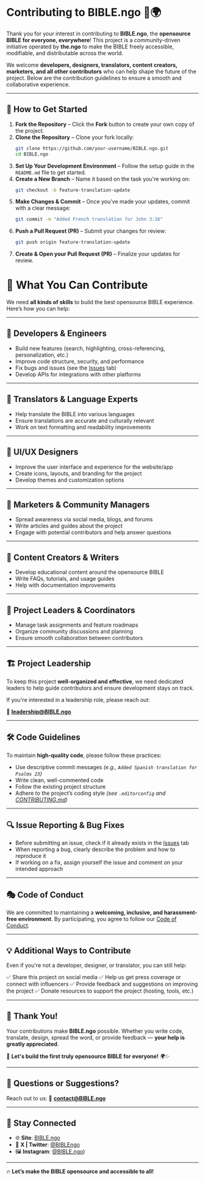 # Contributing to BIBLE.ngo 📖🌍

Thank you for your interest in contributing to **BIBLE.ngo**, the **opensource BIBLE for everyone, everywhere**! This project is a community-driven initiative operated by **the.ngo** to make the BIBLE freely accessible, modifiable, and distributable across the world.

We welcome **developers, designers, translators, content creators, marketers, and all other contributors** who can help shape the future of the project. Below are the contribution guidelines to ensure a smooth and collaborative experience.

---

## 🚀 How to Get Started

1. **Fork the Repository** – Click the **Fork** button to create your own copy of the project.
2. **Clone the Repository** – Clone your fork locally:
    ```sh
    git clone https://github.com/your-username/BIBLE.ngo.git
    cd BIBLE.ngo
3. **Set Up Your Development Environment** – Follow the setup guide in the `README.md` file to get started.
4. **Create a New Branch** – Name it based on the task you're working on:
    ```sh
    git checkout -b feature-translation-update
5. **Make Changes & Commit** – Once you’ve made your updates, commit with a clear message:
    ```sh
    git commit -m "Added French translation for John 3:16"
6. **Push a Pull Request (PR)** – Submit your changes for review:
    ```sh
    git push origin feature-translation-update
7. **Create & Open your Pull Request (PR)** – Finalize your updates for review.


# 📌 What You Can Contribute

We need **all kinds of skills** to build the best opensource BIBLE experience. Here’s how you can help:

---

## 🔹 Developers & Engineers

- Build new features (search, highlighting, cross-referencing, personalization, etc.)
- Improve code structure, security, and performance
- Fix bugs and issues (see the [Issues](../../issues) tab)
- Develop APIs for integrations with other platforms

---

## 🔹 Translators & Language Experts

- Help translate the BIBLE into various languages
- Ensure translations are accurate and culturally relevant
- Work on text formatting and readability improvements

---

## 🔹 UI/UX Designers

- Improve the user interface and experience for the website/app
- Create icons, layouts, and branding for the project
- Develop themes and customization options

---

## 🔹 Marketers & Community Managers

- Spread awareness via social media, blogs, and forums
- Write articles and guides about the project
- Engage with potential contributors and help answer questions

---

## 🔹 Content Creators & Writers

- Develop educational content around the opensource BIBLE
- Write FAQs, tutorials, and usage guides
- Help with documentation improvements

---

## 🔹 Project Leaders & Coordinators

- Manage task assignments and feature roadmaps
- Organize community discussions and planning
- Ensure smooth collaboration between contributors

---

## 🏗️ Project Leadership

To keep this project **well-organized and effective**, we need dedicated leaders to help guide contributors and ensure development stays on track.

If you're interested in a leadership role, please reach out:

📧 **leadership@BIBLE.ngo**

---

## 🛠️ Code Guidelines

To maintain **high-quality code**, please follow these practices:

- Use descriptive commit messages
  _(e.g., `Added Spanish translation for Psalms 23`)_
- Write clean, well-commented code
- Follow the existing project structure
- Adhere to the project’s coding style
  _(see `.editorconfig` and [CONTRIBUTING.md](./CONTRIBUTING.md))_

---

## 🔍 Issue Reporting & Bug Fixes

- Before submitting an issue, check if it already exists in the [Issues](../../issues) tab
- When reporting a bug, clearly describe the problem and how to reproduce it
- If working on a fix, assign yourself the issue and comment on your intended approach

---

## 🎭 Code of Conduct

We are committed to maintaining a **welcoming, inclusive, and harassment-free environment**. By participating, you agree to follow our [Code of Conduct](./CODE_OF_CONDUCT.md).

---

## 💡 Additional Ways to Contribute

Even if you're not a developer, designer, or translator, you can still help:

✅ Share this project on social media
✅ Help us get press coverage or connect with influencers
✅ Provide feedback and suggestions on improving the project
✅ Donate resources to support the project (hosting, tools, etc.)

---

## 🎉 Thank You!

Your contributions make **BIBLE.ngo** possible. Whether you write code, translate, design, spread the word, or provide feedback — **your help is greatly appreciated**.

📖 **Let's build the first truly opensource BIBLE for everyone!** 🌍✨

---

## 📧 Questions or Suggestions?

Reach out to us:
📩 **contact@BIBLE.ngo**

---

## 🔗 Stay Connected

- 🌐 **Site**: [BIBLE.ngo](https://www.BIBLE.ngo)
- 📢 **X | Twitter**: [@BIBLEngo](https://x.com/BIBLEngo)
- 🖼️ **Instagram**: [@BIBLE.ngo](https://www.instagram.com/bible.ngo))
---

🔥 **Let’s make the BIBLE opensource and accessible to all!**
